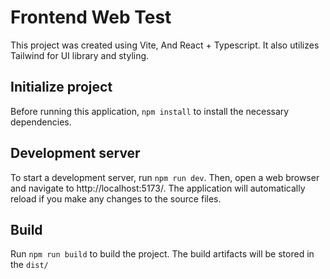 # Frontend Web Test

This project was created using Vite, And React + Typescript. It also utilizes Tailwind for UI library and styling.

## Initialize project

Before running this application, `npm install` to install the necessary dependencies.

## Development server

To start a development server, run `npm run dev`. Then, open a web browser and navigate to http://localhost:5173/. The application will automatically reload if you make any changes to the source files.

## Build

Run `npm run build` to build the project. The build artifacts will be stored in the `dist/`
